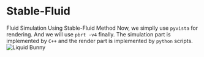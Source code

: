 # Stable-Fluid
Fluid Simulation Using Stable-Fluid Method
Now, we simplly use `pyvista` for rendering. And we will use `pbrt -v4` finally.
The simulation part is implemented by `C++` and the render part is implemented by `python` scripts.
![Liquid Bunny](./Stable-Fluid/Demo/demo.gif)

